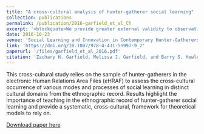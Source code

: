 ```yaml
---
title: "A cross-cultural analysis of hunter-gatherer social learning"
collection: publications
permalink: /publication/2016-garfield_et_al_Ch
excerpt: '<blockquote>We provide greater external validity to observational research and theoretical literature highlighting the importance of teaching across a wide range of cultures and cultural domains while also supporting the finding that vertical transmission is dominant early in life with various forms of oblique transmission being more important throughout life in hunting and gathering societies.</blockquote>'
date: 2016-10-23
venue: 'Social Learning and Innovation in Contemporary Hunter-Gatherers'
link: 'https://doi.org/10.1007/978-4-431-55997-9_2'
paperurl: '/files/garfield_et_al_2016.pdf'
citation: 'Zachary H. Garfield, Melissa J. Garfield, and Barry S. Hewlett. (2016). &quot;A cross-cultural analysis of hunter-gatherer social learning.&quot; <i>Social Learning and Innovation in Contemporary Hunter-Gatherers</i>.'
---
```

This cross-cultural study relies on the sample of hunter-gatherers in the electronic Human Relations Area Files (eHRAF) to assess the cross-cultural occurrence of various modes and processes of social learning in distinct cultural domains from the ethnographic record. Results highlight the importance of teaching in the ethnographic record of hunter-gatherer social learning and provide a systematic, cross-cultural, framework for theoretical models to rely on.

[Download paper here](http://zhgarfield.github.io/files/garfield_et_al_2016.pdf)